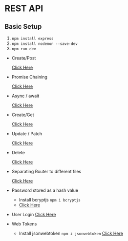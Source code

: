 # REST API

## Basic Setup

1. `npm install express`
1. `npm install nodemon --save-dev`
1. `npm run dev`

- Create/Post

  [Click Here](https://github.com/hamsahmedansari/complete-nodejs-express-mongodb/tree/31d3426b2bf41ff0c8ed8e52f81b23d0170e5960)

- Promise Chaining

  [Click Here](https://github.com/hamsahmedansari/complete-nodejs-express-mongodb/tree/790d17b14c841d1ceb33d8dc2bf45c74b058125a)

- Async / await

  [Click Here](https://github.com/hamsahmedansari/complete-nodejs-express-mongodb/tree/36b5b0073a4130d13db0739451e93bb30d8b8589)

- Create/Get

  [Click Here](https://github.com/hamsahmedansari/complete-nodejs-express-mongodb/tree/9cdca961952dfc863d5eb796112938aa86a5b02e)

- Update / Patch

  [Click Here](https://github.com/hamsahmedansari/complete-nodejs-express-mongodb/tree/1b8bf606ba9ebb775837830b4e475b33fdff3017)

- Delete

  [Click Here](https://github.com/hamsahmedansari/complete-nodejs-express-mongodb/tree/a5b7152f74b00ea3d1af0c154c073d76b0d4b28c)

- Separating Router to different files

  [Click Here](https://github.com/hamsahmedansari/complete-nodejs-express-mongodb/tree/534565b93e207db09143996897292c14f04dc664)

- Password stored as a hash value
  - Install bcryptjs `npm i bcryptjs`
  - [Click Here](https://github.com/hamsahmedansari/complete-nodejs-express-mongodb/tree/113871c6d759c64295a85211c461f6029bd66f4b)
- User Login
  [Click Here](https://github.com/hamsahmedansari/complete-nodejs-express-mongodb/tree/f7c7cc716414475e9bda1880d46a2075ba53bf8b)
- Web Tokens
  - Install jsonwebtoken `npm i jsonwebtoken`
    [Click Here](https://github.com/hamsahmedansari/complete-nodejs-express-mongodb/tree/929b496c716a8d180a1a4cae104ec57ef067db0b)
